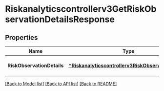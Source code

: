 # Riskanalyticscontrollerv3GetRiskObservationDetailsResponse

## Properties
Name | Type | Description | Notes
------------ | ------------- | ------------- | -------------
**RiskObservationDetails** | [***Riskanalyticscontrollerv3RiskObservationDetails**](riskanalyticscontrollerv3RiskObservationDetails.md) |  | [optional] [default to null]

[[Back to Model list]](../README.md#documentation-for-models) [[Back to API list]](../README.md#documentation-for-api-endpoints) [[Back to README]](../README.md)

